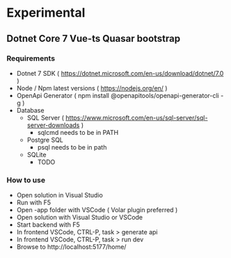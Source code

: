 # Experimental
## Dotnet Core 7 Vue-ts Quasar bootstrap

### Requirements

* Dotnet 7 SDK ( https://dotnet.microsoft.com/en-us/download/dotnet/7.0 )
* Node / Npm latest versions ( https://nodejs.org/en/ )
* OpenApi Generator ( npm install @openapitools/openapi-generator-cli -g )
* Database
    * SQL Server ( https://www.microsoft.com/en-us/sql-server/sql-server-downloads )
        - sqlcmd needs to be in PATH
    * Postgre SQL
        - psql needs to be in path
    * SQLite
        - TODO

### How to use

- Open solution in Visual Studio
- Run with F5
- Open <your-appname>-app folder with VSCode ( Volar plugin preferred )
- Open solution with Visual Studio or VSCode
- Start backend with F5
- In frontend VSCode, CTRL-P, task > generate api
- In frontend VSCode, CTRL-P, task > run dev
- Browse to http://localhost:5177/home/